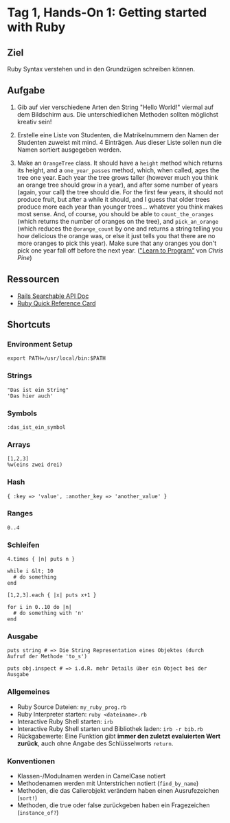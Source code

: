 # Tag 1, Hands-On 1: Getting started with Ruby

## Ziel

Ruby Syntax verstehen und in den Grundzügen schreiben können.

## Aufgabe

1. Gib auf vier verschiedene Arten den String "Hello World!" viermal auf dem
Bildschirm aus. Die unterschiedlichen Methoden sollten möglichst kreativ sein!

2. Erstelle eine Liste von Studenten, die Matrikelnummern den Namen der Studenten
zuweist  mit mind. 4 Einträgen. Aus dieser Liste sollen nun die Namen
sortiert ausgegeben werden.

3. Make an `OrangeTree` class. It should have a `height` method which returns
its height, and a `one_year_passes` method, which, when called, ages the tree
one year. Each year the tree grows taller (however much you think an orange
tree should grow in a year), and after some number of years (again, your call)
the tree should die. For the first few years, it should not produce fruit, but
after a while it should, and I guess that older trees produce more each year
than younger trees... whatever you think makes most sense. And, of course, you
should be able to `count_the_oranges` (which returns the number of oranges on
the tree), and `pick_an_orange` (which reduces the `@orange_count` by one and
returns a string telling you how delicious the orange was, or else it just
tells you that there are no more oranges to pick this year). Make sure that
any oranges you don't pick one year fall off before the next year. (["Learn to
Program"](http://pine.fm/LearnToProgram/ "Learn to Program, by Chris Pine") von *Chris Pine*)

## Ressourcen

* [Rails Searchable API Doc](http://railsapi.com/ "Rails Searchable API Doc")
* [Ruby Quick Reference Card](http://www.scribd.com/doc/7991776/Refcard-30-Essential-Ruby "Refcard #30: Essential Ruby")

## Shortcuts

### Environment Setup

    export PATH=/usr/local/bin:$PATH

### Strings

    "Das ist ein String"
    'Das hier auch'

### Symbols    

    :das_ist_ein_symbol

### Arrays

    [1,2,3]
    %w(eins zwei drei)

### Hash
  
    { :key => 'value', :another_key => 'another_value' }

### Ranges

    0..4

### Schleifen
    
    4.times { |n| puts n }

    while i &lt; 10 
      # do something 
    end

    [1,2,3].each { |x| puts x+1 }

    for i in 0..10 do |n| 
      # do something with 'n'
    end 

### Ausgabe

    puts string # => Die String Representation eines Objektes (durch Aufruf der Methode 'to_s')
    
    puts obj.inspect # => i.d.R. mehr Details über ein Object bei der Ausgabe

### Allgemeines

* Ruby Source Dateien: `my_ruby_prog.rb`
* Ruby Interpreter starten: `ruby <dateiname>.rb`
* Interactive Ruby Shell starten: `irb`
* Interactive Ruby Shell starten und Bibliothek laden: `irb -r bib.rb`
* Rückgabewerte: Eine Funktion gibt **immer den zuletzt evaluierten Wert zurück**, auch ohne Angabe des Schlüsselworts `return`. 

### Konventionen

* Klassen-/Modulnamen werden in CamelCase notiert
* Methodenamen werden mit Unterstrichen notiert (`find_by_name`)
* Methoden, die das Callerobjekt verändern haben einen Ausrufezeichen (`sort!`) 
* Methoden, die true oder false zurückgeben haben ein Fragezeichen (`instance_of?`) 


